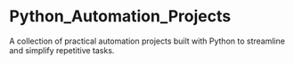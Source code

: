 # Python_Automation_Projects
A collection of practical automation projects built with Python to streamline and simplify repetitive tasks.
